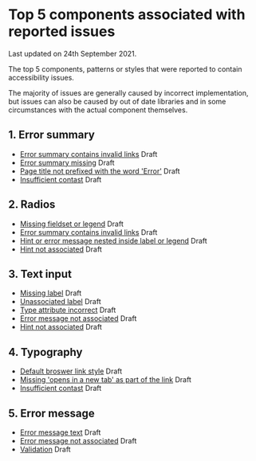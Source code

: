 # Top 5 components associated with reported issues

Last updated on 24th September 2021.

The top 5 components, patterns or styles that were reported to contain accessibility issues.

The majority of issues are generally caused by incorrect implementation, but issues can also be caused by out of date libraries and in some circumstances with the actual component themselves.

## 1. Error summary

- [Error summary contains invalid links](https://github.com/hmrc/accessibility/blob/master/docs/common-issues/error-summary-links.md) Draft
- [Error summary missing](https://github.com/hmrc/accessibility/blob/master/docs/common-issues/error-summary-missing.md) Draft
- [Page title not prefixed with the word 'Error'](https://github.com/hmrc/accessibility/blob/master/docs/common-issues/error-page-title.md) Draft
- [Insufficient contast](https://github.com/hmrc/accessibility/blob/master/docs/common-issues/insufficient-contrast.md) Draft

## 2. Radios

- [Missing fieldset or legend](https://github.com/hmrc/accessibility/blob/master/docs/common-issues/missing-fieldset-or-legend.md) Draft
- [Error summary contains invalid links](https://github.com/hmrc/accessibility/blob/master/docs/common-issues/error-summary-links.md) Draft
- [Hint or error message nested inside label or legend](https://github.com/hmrc/accessibility/blob/master/docs/common-issues/hint-error-in-label.md)  Draft
- [Hint not associated](https://github.com/hmrc/accessibility/blob/master/docs/common-issues/hint-not-associated.md) Draft

## 3. Text input

- [Missing label](https://github.com/hmrc/accessibility/blob/master/docs/common-issues/missing-label.md) Draft
- [Unassociated label](https://github.com/hmrc/accessibility/blob/master/docs/common-issues/unassociated-label.md) Draft
- [Type attribute incorrect](https://github.com/hmrc/accessibility/blob/master/docs/common-issues/type-attribute-incorrect.md) Draft
- [Error message not associated](https://github.com/hmrc/accessibility/blob/master/docs/common-issues/error-not-associated.md) Draft
- [Hint not associated](https://github.com/hmrc/accessibility/blob/master/docs/common-issues/hint-not-associated.md) Draft

## 4. Typography

- [Default broswer link style](https://github.com/hmrc/accessibility/blob/master/docs/common-issues/default-browser-link-style.md) Draft
- [Missing 'opens in a new tab' as part of the link](https://github.com/hmrc/accessibility/blob/master/docs/common-issues/open-in-new-window-links.md) Draft
- [Insufficient contast](https://github.com/hmrc/accessibility/blob/master/docs/common-issues/insufficient-contrast.md) Draft

## 5. Error message	

- [Error message text](https://github.com/hmrc/accessibility/blob/master/docs/common-issues/error-message.md) Draft
- [Error message not associated](https://github.com/hmrc/accessibility/blob/master/docs/common-issues/error-not-associated.md) Draft
- [Validation](https://github.com/hmrc/accessibility/blob/master/docs/common-issues/validation.md) Draft
